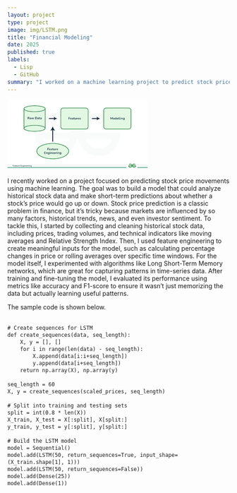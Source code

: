```yaml
---
layout: project
type: project
image: img/LSTM.png
title: "Financial Modeling"
date: 2025
published: true
labels:
  - Lisp
  - GitHub
summary: "I worked on a machine learning project to predict stock price movements by analyzing historical data and technical indicators, using LSTM networks to capture time-series patterns and evaluating the model's performance to ensure it learned meaningful trends."
---
```


<img class="img-fluid" src="../img/FE.png">

I recently worked on a project focused on predicting stock price movements using machine learning. The goal was to build a model that could analyze historical stock data and make short-term predictions about whether a stock’s price would go up or down. Stock price prediction is a classic problem in finance, but it’s tricky because markets are influenced by so many factors, historical trends, news, and even investor sentiment. To tackle this, I started by collecting and cleaning historical stock data, including prices, trading volumes, and technical indicators like moving averages and Relative Strength Index. Then, I used feature engineering to create meaningful inputs for the model, such as calculating percentage changes in price or rolling averages over specific time windows. For the model itself, I experimented with algorithms like Long Short-Term Memory networks, which are great for capturing patterns in time-series data. After training and fine-tuning the model, I evaluated its performance using metrics like accuracy and F1-score to ensure it wasn’t just memorizing the data but actually learning useful patterns.

The sample code is shown below.

```

# Create sequences for LSTM
def create_sequences(data, seq_length):
    X, y = [], []
    for i in range(len(data) - seq_length):
        X.append(data[i:i+seq_length])
        y.append(data[i+seq_length])
    return np.array(X), np.array(y)

seq_length = 60
X, y = create_sequences(scaled_prices, seq_length)

# Split into training and testing sets
split = int(0.8 * len(X))
X_train, X_test = X[:split], X[split:]
y_train, y_test = y[:split], y[split:]

# Build the LSTM model
model = Sequential()
model.add(LSTM(50, return_sequences=True, input_shape=(X_train.shape[1], 1)))
model.add(LSTM(50, return_sequences=False))
model.add(Dense(25))
model.add(Dense(1))
```
